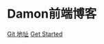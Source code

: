 # Damon前端博客

[Git 地址](https://git.ztosys.com/DaYuNational/zto-intl-front-docs/tree/master)
[Get Started](zh-cn/es6/test1)
